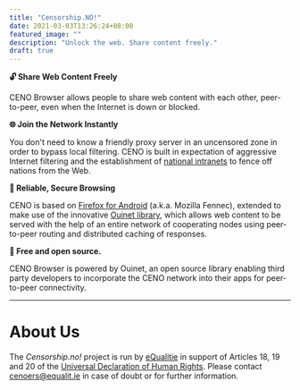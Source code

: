 ```yaml
---
title: "Censorship.NO!"
date: 2021-03-03T13:26:24+08:00
featured_image: ""
description: "Unlock the web. Share content freely."
draft: true
---
```

**🔓 Share Web Content Freely**

CENO Browser allows people to share web content with each other, peer-to-peer, even when the Internet is down or blocked.

**🌐 Join the Network Instantly**

You don't need to know a friendly proxy server in an uncensored zone in order to bypass local filtering.  CENO is built in expectation of aggressive Internet filtering and the establishment of [national intranets][] to fence off nations from the Web.

[national intranets]: http://en.wikipedia.org/wiki/National_intranet

**🔐 Reliable, Secure Browsing**

CENO is based on [Firefox for Android][] (a.k.a. Mozilla Fennec), extended to make use of the innovative [Ouinet library][], which allows web content to be served with the help of an entire network of cooperating nodes using peer-to-peer routing and distributed caching of responses.

[Firefox for Android]: https://www.mozilla.org/firefox/android/
[Ouinet library]: https://github.com/equalitie/ouinet/

**👐  Free and open source.**

 CENO Browser is powered by Ouinet, an open source library enabling third party  developers to incorporate the CENO network into their apps for peer-to-peer  connectivity.

---
# About Us

The *Censorship.no!* project is run by [eQualitie][] in support of Articles 18, 19 and 20 of the [Universal Declaration of Human Rights][].  Please contact <cenoers@equalit.ie> in case of doubt or for further information.

[eQualitie]: https://equalit.ie/
[Universal Declaration of Human Rights]: https://www.un.org/en/universal-declaration-human-rights/
